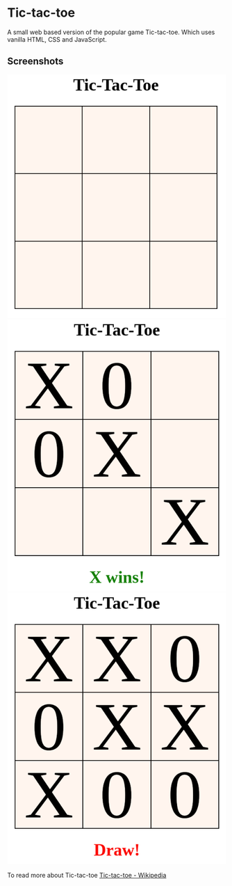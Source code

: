 # Tic-tac-toe

A small web based version of the popular game Tic-tac-toe.
Which uses vanilla HTML, CSS and JavaScript.

## Screenshots

![](tic-tac-toe.png)
![](x-wins.png)
![](draw.png)

To read more about Tic-tac-toe [Tic-tac-toe - Wikipedia](https://en.wikipedia.org/wiki/Tic-tac-toe)
